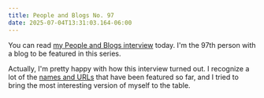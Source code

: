 ```yaml
---
title: People and Blogs No. 97
date: 2025-07-04T13:31:03.164-06:00
---
```


You can read [my People and Blogs interview](https://manuelmoreale.com/pb-nick-simson) today. I'm the 97th person with a blog to be featured in this series.

Actually, I'm pretty happy with how this interview turned out. I recognize a lot of the [names and URLs](https://peopleandblogs.com) that have been featured so far, and I tried to bring the most interesting version of myself to the table.